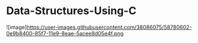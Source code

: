 # Data-Structures-Using-C

![image]https://user-images.githubusercontent.com/38086075/58780602-0e9b8400-85f7-11e9-8eae-5acee8d05e4f.png

